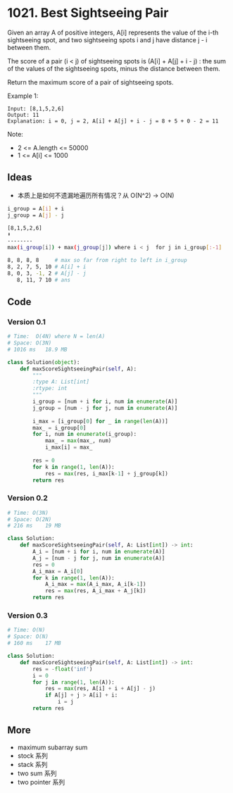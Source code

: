 # 1021. Best Sightseeing Pair


Given an array A of positive integers, A[i] represents the value of the i-th sightseeing spot, and two sightseeing spots i and j have distance j - i between them.

The score of a pair (i < j) of sightseeing spots is (A[i] + A[j] + i - j) : the sum of the values of the sightseeing spots, minus the distance between them.

Return the maximum score of a pair of sightseeing spots.

 

Example 1:

```
Input: [8,1,5,2,6]
Output: 11
Explanation: i = 0, j = 2, A[i] + A[j] + i - j = 8 + 5 + 0 - 2 = 11
```

Note:

* 2 <= A.length <= 50000
* 1 <= A[i] <= 1000


## Ideas

- 本质上是如何不遗漏地遍历所有情况？从 O(N^2) -> O(N)

``` bash 
i_group = A[i] + i 
j_group = A[j] - j

[8,1,5,2,6]
⬇️
--------
max(i_group[i]) + max(j_group[j]) where i < j  for j in i_group[:-1]

8, 8, 8, 8     # max so far from right to left in i_group
8, 2, 7, 5, 10 # A[i] + i
8, 0, 3, -1, 2 # A[j] - j 
   8, 11, 7 10 # ans 
```


## Code 

### Version 0.1 

``` python
# Time:  O(4N) where N = len(A)
# Space: O(3N)
# 1016 ms	18.9 MB	

class Solution(object):
    def maxScoreSightseeingPair(self, A):
        """
        :type A: List[int]
        :rtype: int
        """
        i_group = [num + i for i, num in enumerate(A)]
        j_group = [num - j for j, num in enumerate(A)]
        
        i_max = [i_group[0] for _ in range(len(A))]
        max_ = i_group[0]
        for i, num in enumerate(i_group):
            max_ = max(max_, num)
            i_max[i] = max_
        
        res = 0
        for k in range(1, len(A)):
            res = max(res, i_max[k-1] + j_group[k])
        return res
```

### Version 0.2 

``` python 
# Time: O(3N)
# Space: O(2N)
# 216 ms	19 MB

class Solution:
    def maxScoreSightseeingPair(self, A: List[int]) -> int:
        A_i = [num + i for i, num in enumerate(A)]
        A_j = [num - j for j, num in enumerate(A)]
        res = 0
        A_i_max = A_i[0]
        for k in range(1, len(A)):
            A_i_max = max(A_i_max, A_i[k-1])
            res = max(res, A_i_max + A_j[k])
        return res      
```

### Version 0.3 

``` python
# Time: O(N)
# Space: O(N)
# 160 ms	17 MB

class Solution:
    def maxScoreSightseeingPair(self, A: List[int]) -> int:
        res = -float('inf')
        i = 0
        for j in range(1, len(A)):
            res = max(res, A[i] + i + A[j] - j)
            if A[j] + j > A[i] + i: 
                i = j
        return res
```

## More

- maximum subarray sum 
- stock 系列
- stack 系列
- two sum 系列
- two pointer 系列